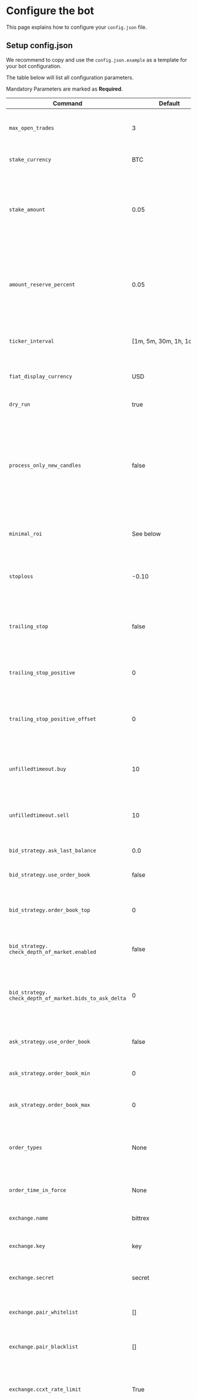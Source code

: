 # Configure the bot

This page explains how to configure your `config.json` file.

## Setup config.json

We recommend to copy and use the `config.json.example` as a template
for your bot configuration.

The table below will list all configuration parameters.

Mandatory Parameters are marked as **Required**.

|  Command | Default | Description |
|----------|---------|-------------|
| `max_open_trades` | 3 | **Required.** Number of trades open your bot will have. If -1 then it is ignored (i.e. potentially unlimited open trades)
| `stake_currency` | BTC | **Required.** Crypto-currency used for trading.
| `stake_amount` | 0.05 | **Required.** Amount of crypto-currency your bot will use for each trade. Per default, the bot will use (0.05 BTC x 3) = 0.15 BTC in total will be always engaged. Set it to `"unlimited"` to allow the bot to use all available balance.
| `amount_reserve_percent` | 0.05 | Reserve some amount in min pair stake amount. Default is 5%. The bot will reserve `amount_reserve_percent` + stop-loss value when calculating min pair stake amount in order to avoid possible trade refusals.
| `ticker_interval` | [1m, 5m, 30m, 1h, 1d] | The ticker interval to use (1min, 5 min, 30 min, 1 hour or 1 day). Default is 5 minutes. [Strategy Override](#parameters-in-strategy).
| `fiat_display_currency` | USD | **Required.** Fiat currency used to show your profits. More information below.
| `dry_run` | true | **Required.** Define if the bot must be in Dry-run or production mode.
| `process_only_new_candles` | false | If set to true indicators are processed only once a new candle arrives. If false each loop populates the indicators, this will mean the same candle is processed many times creating system load but can be useful of your strategy depends on tick data not only candle. [Strategy Override](#parameters-in-strategy).
| `minimal_roi` | See below | Set the threshold in percent the bot will use to sell a trade. More information below. [Strategy Override](#parameters-in-strategy).
| `stoploss` | -0.10 | Value of the stoploss in percent used by the bot. More information below. More details in the [stoploss documentation](stoploss.md). [Strategy Override](#parameters-in-strategy).
| `trailing_stop` | false | Enables trailing stop-loss (based on `stoploss` in either configuration or strategy file). More details in the [stoploss documentation](stoploss.md). [Strategy Override](#parameters-in-strategy).
| `trailing_stop_positive` | 0 | Changes stop-loss once profit has been reached. More details in the [stoploss documentation](stoploss.md). [Strategy Override](#parameters-in-strategy).
| `trailing_stop_positive_offset` | 0 | Offset on when to apply `trailing_stop_positive`. Percentage value which should be positive. More details in the [stoploss documentation](stoploss.md). [Strategy Override](#parameters-in-strategy).
| `unfilledtimeout.buy` | 10 | **Required.** How long (in minutes) the bot will wait for an unfilled buy order to complete, after which the order will be cancelled.
| `unfilledtimeout.sell` | 10 | **Required.** How long (in minutes) the bot will wait for an unfilled sell order to complete, after which the order will be cancelled.
| `bid_strategy.ask_last_balance` | 0.0 | **Required.** Set the bidding price. More information [below](#understand-ask_last_balance).
| `bid_strategy.use_order_book` | false | Allows buying of pair using the rates in Order Book Bids.
| `bid_strategy.order_book_top` | 0 | Bot will use the top N rate in Order Book Bids. Ie. a value of 2 will allow the bot to pick the 2nd bid rate in Order Book Bids.
| `bid_strategy. check_depth_of_market.enabled` | false | Does not buy if the % difference of buy orders and sell orders is met in Order Book.
| `bid_strategy. check_depth_of_market.bids_to_ask_delta` | 0 | The % difference of buy orders and sell orders found in Order Book. A value lesser than 1 means sell orders is greater, while value greater than 1 means buy orders is higher.
| `ask_strategy.use_order_book` | false | Allows selling of open traded pair using the rates in Order Book Asks.
| `ask_strategy.order_book_min` | 0 | Bot will scan from the top min to max Order Book Asks searching for a profitable rate.
| `ask_strategy.order_book_max` | 0 | Bot will scan from the top min to max Order Book Asks searching for a profitable rate.
| `order_types` | None | Configure order-types depending on the action (`"buy"`, `"sell"`, `"stoploss"`, `"stoploss_on_exchange"`). [More information below](#understand-order_types). [Strategy Override](#parameters-in-strategy).
| `order_time_in_force` | None | Configure time in force for buy and sell orders. [More information below](#understand-order_time_in_force). [Strategy Override](#parameters-in-strategy).
| `exchange.name` | bittrex | **Required.** Name of the exchange class to use. [List below](#user-content-what-values-for-exchangename).
| `exchange.key` | key | API key to use for the exchange. Only required when you are in production mode.
| `exchange.secret` | secret | API secret to use for the exchange. Only required when you are in production mode.
| `exchange.pair_whitelist` | [] | List of currency to use by the bot. Can be overrided with `--dynamic-whitelist` param.
| `exchange.pair_blacklist` | [] | List of currency the bot must avoid. Useful when using `--dynamic-whitelist` param.
| `exchange.ccxt_rate_limit` | True | DEPRECATED!! Have CCXT handle Exchange rate limits. Depending on the exchange, having this to false can lead to temporary bans from the exchange.
| `exchange.ccxt_config` | None | Additional CCXT parameters passed to the regular ccxt instance. Parameters may differ from exchange to exchange and are documented in the [ccxt documentation](https://ccxt.readthedocs.io/en/latest/manual.html#instantiation)
| `exchange.ccxt_async_config` | None | Additional CCXT parameters passed to the async ccxt instance. Parameters may differ from exchange to exchange  and are documented in the [ccxt documentation](https://ccxt.readthedocs.io/en/latest/manual.html#instantiation)
| `edge` | false | Please refer to [edge configuration document](edge.md) for detailed explanation.
| `experimental.use_sell_signal` | false | Use your sell strategy in addition of the `minimal_roi`. [Strategy Override](#parameters-in-strategy).
| `experimental.sell_profit_only` | false | Waits until you have made a positive profit before taking a sell decision. [Strategy Override](#parameters-in-strategy).
| `experimental.ignore_roi_if_buy_signal` | false | Does not sell if the buy-signal is still active. Takes preference over `minimal_roi` and `use_sell_signal`. [Strategy Override](#parameters-in-strategy).
| `pairlist.method` | StaticPairList | Use Static whitelist. [More information below](#dynamic-pairlists).
| `pairlist.config` | None | Additional configuration for dynamic pairlists. [More information below](#dynamic-pairlists).
| `telegram.enabled` | true | **Required.** Enable or not the usage of Telegram.
| `telegram.token` | token | Your Telegram bot token. Only required if `telegram.enabled` is `true`.
| `telegram.chat_id` | chat_id | Your personal Telegram account id. Only required if `telegram.enabled` is `true`.
| `webhook.enabled` | false | Enable usage of Webhook notifications
| `webhook.url` | false | URL for the webhook. Only required if `webhook.enabled` is `true`. See the [webhook documentation](webhook-config.md) for more details.
| `webhook.webhookbuy` | false | Payload to send on buy. Only required if `webhook.enabled` is `true`. See the [webhook documentationV](webhook-config.md) for more details.
| `webhook.webhooksell` | false | Payload to send on sell. Only required if `webhook.enabled` is `true`. See the [webhook documentationV](webhook-config.md) for more details.
| `webhook.webhookstatus` | false | Payload to send on status calls. Only required if `webhook.enabled` is `true`. See the [webhook documentationV](webhook-config.md) for more details.
| `db_url` | `sqlite:///tradesv3.sqlite`| Declares database URL to use. NOTE: This defaults to `sqlite://` if `dry_run` is `True`.
| `initial_state` | running | Defines the initial application state. More information below.
| `forcebuy_enable` | false | Enables the RPC Commands to force a buy. More information below.
| `strategy` | DefaultStrategy | Defines Strategy class to use.
| `strategy_path` | null | Adds an additional strategy lookup path (must be a folder).
| `internals.process_throttle_secs` | 5 | **Required.** Set the process throttle. Value in second.

### Parameters in strategy

The following parameters can be set in either configuration or strategy.
Values in the configuration are always overwriting values set in the strategy.

* `minimal_roi`
* `ticker_interval`
* `stoploss`
* `trailing_stop`
* `trailing_stop_positive`
* `trailing_stop_positive_offset`
* `process_only_new_candles`
* `order_types`
* `order_time_in_force`
* `use_sell_signal` (experimental)
* `sell_profit_only` (experimental)
* `ignore_roi_if_buy_signal` (experimental)

### Understand stake_amount

`stake_amount` is an amount of crypto-currency your bot will use for each trade.
The minimal value is 0.0005. If there is not enough crypto-currency in
the account an exception is generated.
To allow the bot to trade all the available `stake_currency` in your account set

```json
"stake_amount" : "unlimited",
```

In this case a trade amount is calclulated as:

```python
currency_balanse / (max_open_trades - current_open_trades)
```

### Understand minimal_roi

`minimal_roi` is a JSON object where the key is a duration
in minutes and the value is the minimum ROI in percent.
See the example below:

```json
"minimal_roi": {
    "40": 0.0,    # Sell after 40 minutes if the profit is not negative
    "30": 0.01,   # Sell after 30 minutes if there is at least 1% profit
    "20": 0.02,   # Sell after 20 minutes if there is at least 2% profit
    "0":  0.04    # Sell immediately if there is at least 4% profit
},
```

Most of the strategy files already include the optimal `minimal_roi`
value. This parameter is optional. If you use it, it will take over the
`minimal_roi` value from the strategy file.

### Understand stoploss

`stoploss` is loss in percentage that should trigger a sale.
For example value `-0.10` will cause immediate sell if the
profit dips below -10% for a given trade. This parameter is optional.

Most of the strategy files already include the optimal `stoploss`
value. This parameter is optional. If you use it, it will take over the
`stoploss` value from the strategy file.

### Understand trailing stoploss

Go to the [trailing stoploss Documentation](stoploss.md) for details on trailing stoploss.

### Understand initial_state

`initial_state` is an optional field that defines the initial application state.
Possible values are `running` or `stopped`. (default=`running`)
If the value is `stopped` the bot has to be started with `/start` first.

### Understand forcebuy_enable

`forcebuy_enable` enables the usage of forcebuy commands via Telegram.
This is disabled for security reasons by default, and will show a warning message on startup if enabled.
You send `/forcebuy ETH/BTC` to the bot, who buys the pair and holds it until a regular sell-signal appears (ROI, stoploss, /forcesell).

Can be dangerous with some strategies, so use with care
See [the telegram documentation](telegram-usage.md) for details on usage.

### Understand process_throttle_secs

`process_throttle_secs` is an optional field that defines in seconds how long the bot should wait
before asking the strategy if we should buy or a sell an asset. After each wait period, the strategy is asked again for
every opened trade wether or not we should sell, and for all the remaining pairs (either the dynamic list of pairs or
the static list of pairs) if we should buy.

### Understand ask_last_balance

`ask_last_balance` sets the bidding price. Value `0.0` will use `ask` price, `1.0` will
use the `last` price and values between those interpolate between ask and last
price. Using `ask` price will guarantee quick success in bid, but bot will also
end up paying more then would probably have been necessary.

### Understand order_types

`order_types` contains a dict mapping order-types to market-types as well as stoploss on or off exchange type and stoploss on exchange update interval in seconds. This allows to buy using limit orders, sell using limit-orders, and create stoploss orders using market. It also allows to set the stoploss "on exchange" which means stoploss order would be placed immediately once the buy order is fulfilled. In case stoploss on exchange and `trailing_stop` are both set, then the bot will use `stoploss_on_exchange_interval` to check it periodically and update it if necessary (e.x. in case of trailing stoploss).
This can be set in the configuration or in the strategy. Configuration overwrites strategy configurations.

If this is configured, all 4 values (`"buy"`, `"sell"`, `"stoploss"` and `"stoploss_on_exchange"`) need to be present, otherwise the bot warn about it and will fail to start.
The below is the default which is used if this is not configured in either Strategy or configuration.

```python
"order_types": {
    "buy": "limit",
    "sell": "limit",
    "stoploss": "market",
    "stoploss_on_exchange": False,
    "stoploss_on_exchange_interval": 60
},
```

!!! Note
    Not all exchanges support "market" orders.
    The following message will be shown if your exchange does not support market orders: `"Exchange <yourexchange>  does not support market orders."`

!!! Note
    stoploss on exchange interval is not mandatory. Do not change it's value if you are unsure of what you are doing. For more information about how stoploss works please read [the stoploss documentation](stoploss.md).

### Understand order_time_in_force
`order_time_in_force` defines the policy by which the order is executed on the exchange. Three commonly used time in force are:<br/>
**GTC (Goog Till Canceled):**
This is most of the time the default time in force. It means the order will remain on exchange till it is canceled by user. It can be fully or partially fulfilled. If partially fulfilled, the remaining will stay on the exchange till cancelled.<br/>
**FOK (Full Or Kill):**
It means if the order is not executed immediately AND fully then it is canceled by the exchange.<br/>
**IOC (Immediate Or Canceled):**
It is the same as FOK (above) except it can be partially fulfilled. The remaining part is automatically cancelled by the exchange.
<br/>
`order_time_in_force` contains a dict buy and sell time in force policy. This can be set in the configuration or in the strategy. Configuration overwrites strategy configurations.<br/>
possible values are: `gtc` (default), `fok` or `ioc`.<br/>
``` python
"order_time_in_force": {
    "buy": "gtc",
    "sell": "gtc"
},
```

!!! Warning
    This is an ongoing work. For now it is supported only for binance and only for buy orders. Please don't change the default value unless you know what you are doing.

### What values for exchange.name?

Freqtrade is based on [CCXT library](https://github.com/ccxt/ccxt) that supports 115 cryptocurrency
exchange markets and trading APIs. The complete up-to-date list can be found in the
[CCXT repo homepage](https://github.com/ccxt/ccxt/tree/master/python). However, the bot was tested
with only Bittrex and Binance.

The bot was tested with the following exchanges:

- [Bittrex](https://bittrex.com/): "bittrex"
- [Binance](https://www.binance.com/): "binance"

Feel free to test other exchanges and submit your PR to improve the bot.

### What values for fiat_display_currency?

`fiat_display_currency` set the base currency to use for the conversion from coin to fiat in Telegram.
The valid values are:<br/>
```json
"AUD", "BRL", "CAD", "CHF", "CLP", "CNY", "CZK", "DKK", "EUR", "GBP", "HKD", "HUF", "IDR", "ILS", "INR", "JPY", "KRW", "MXN", "MYR", "NOK", "NZD", "PHP", "PKR", "PLN", "RUB", "SEK", "SGD", "THB", "TRY", "TWD", "ZAR", "USD"
```
In addition to FIAT currencies, a range of cryto currencies are supported.
The valid values are:
```json
"BTC", "ETH", "XRP", "LTC", "BCH", "USDT"
```

## Switch to dry-run mode

We recommend starting the bot in dry-run mode to see how your bot will
behave and how is the performance of your strategy. In Dry-run mode the
bot does not engage your money. It only runs a live simulation without
creating trades.

1. Edit your `config.json`  file
2. Switch dry-run to true and specify db_url for a persistent db

```json
"dry_run": true,
"db_url": "sqlite:///tradesv3.dryrun.sqlite",
```

3. Remove your Exchange API key (change them by fake api credentials)

```json
"exchange": {
        "name": "bittrex",
        "key": "key",
        "secret": "secret",
        ...
}
```

Once you will be happy with your bot performance, you can switch it to
production mode.

### Dynamic Pairlists

Dynamic pairlists select pairs for you based on the logic configured.
The bot runs against all pairs (with that stake) on the exchange, and a number of assets (`number_assets`) is selected based on the selected criteria.

By default, a Static Pairlist is used (configured as `"pair_whitelist"` under the `"exchange"` section of this configuration).

**Available Pairlist methods:**

* `"StaticPairList"`
  * uses configuration from `exchange.pair_whitelist` and `exchange.pair_blacklist`
* `"VolumePairList"`
  * Formerly available as `--dynamic-whitelist [<number_assets>]`
  * Selects `number_assets` top pairs based on `sort_key`, which can be one of `askVolume`, `bidVolume` and `quoteVolume`, defaults to `quoteVolume`.
  * Possibility to filter low-value coins that would not allow setting a stop loss

```json
"pairlist": {
        "method": "VolumePairList",
        "config": {
            "number_assets": 20,
            "sort_key": "quoteVolume",
            "precision_filter": false
        }
    },
```

## Switch to production mode

In production mode, the bot will engage your money. Be careful a wrong
strategy can lose all your money. Be aware of what you are doing when
you run it in production mode.

### To switch your bot in production mode

**Edit your `config.json`  file.**

**Switch dry-run to false and don't forget to adapt your database URL if set:**

```json
"dry_run": false,
```

**Insert your Exchange API key (change them by fake api keys):**

```json
"exchange": {
        "name": "bittrex",
        "key": "af8ddd35195e9dc500b9a6f799f6f5c93d89193b",
        "secret": "08a9dc6db3d7b53e1acebd9275677f4b0a04f1a5",
        ...
}

```
!!! Note
    If you have an exchange API key yet, [see our tutorial](/pre-requisite).

### Using proxy with FreqTrade

To use a proxy with freqtrade, add the kwarg `"aiohttp_trust_env"=true` to the `"ccxt_async_kwargs"` dict in the exchange section of the configuration.

An example for this can be found in `config_full.json.example`

``` json
"ccxt_async_config": {
    "aiohttp_trust_env": true
}
```

Then, export your proxy settings using the variables `"HTTP_PROXY"` and `"HTTPS_PROXY"` set to the appropriate values

``` bash
export HTTP_PROXY="http://addr:port"
export HTTPS_PROXY="http://addr:port"
freqtrade
```


### Embedding Strategies

FreqTrade provides you with with an easy way to embed the strategy into your configuration file.
This is done by utilizing BASE64 encoding and providing this string at the strategy configuration field,
in your chosen config file.

#### Encoding a string as BASE64

This is a quick example, how to generate the BASE64 string in python

```python
from base64 import urlsafe_b64encode

with open(file, 'r') as f:
    content = f.read()
content = urlsafe_b64encode(content.encode('utf-8'))
```

The variable 'content', will contain the strategy file in a BASE64 encoded form. Which can now be set in your configurations file as following

```json
"strategy": "NameOfStrategy:BASE64String"
```

Please ensure that 'NameOfStrategy' is identical to the strategy name!

## Next step

Now you have configured your config.json, the next step is to [start your bot](bot-usage.md).
